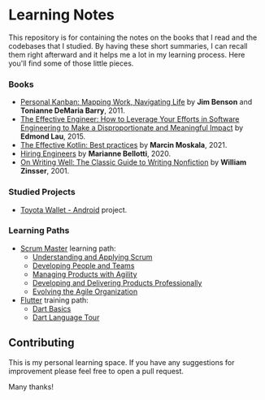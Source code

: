 # Learning Notes

This repository is for containing the notes on the books that I read and the codebases that I studied. By having these short summaries, I can recall them right afterward and it helps me a lot in my learning process. Here you'll find some of those little pieces.

### Books

* [Personal Kanban: Mapping Work, Navigating Life](books/personal-kanban.md) by **Jim Benson** and **Tonianne DeMaria Barry**, 2011.
* [The Effective Engineer: How to Leverage Your Efforts in Software Engineering to Make a Disproportionate and Meaningful Impact](books/effective-engineer.md) by **Edmond Lau**, 2015.
* [The Effective Kotlin: Best practices](books/effective-kotlin.md) by **Marcin Moskala**, 2021.
* [Hiring Engineers](books/hiring-engineers.md) by **Marianne Bellotti**, 2020.
* [On Writing Well: The Classic Guide to Writing Nonfiction](books/writing-well.md) by **William Zinsser**, 2001.

### Studied Projects

* [Toyota Wallet - Android](studied-projects/toyota-wallet-android.md) project.

### Learning Paths

* [Scrum Master](learning-paths/scrum-master) learning path:
  - [Understanding and Applying Scrum](learning-paths/scrum-master/%231-understanding-and-applying-scrum.md)
  - [Developing People and Teams](learning-paths/scrum-master/%232-developing-people-and-teams.md)
  - [Managing Products with Agility](learning-paths/scrum-master/%233-managing-products-with-agility.md)
  - [Developing and Delivering Products Professionally](learning-paths/scrum-master/%234-developing-and-delivering-products-professionally.md)
  - [Evolving the Agile Organization](learning-paths/scrum-master/%235-evolving-the-agile-organization.md)
* [Flutter](learning-paths/flutter) training path:
  - [Dart Basics](learning-paths/flutter/dart-basics.md)
  - [Dart Language Tour](learning-paths/flutter/dart-language-tour.md)

## Contributing

This is my personal learning space. If you have any suggestions for improvement please feel free to open a pull request.

Many thanks!
